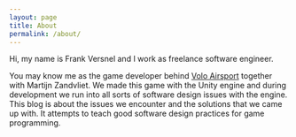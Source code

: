 ```yaml
---
layout: page
title: About
permalink: /about/
---
```


Hi, my name is Frank Versnel and I work as freelance software engineer.

You may know me as the game developer behind [Volo Airsport](https://volo-airsport.com) together
with Martijn Zandvliet. We made this game with the Unity engine and during development we run into
all sorts of software design issues with the engine. This blog is about the issues we encounter and
the solutions that we came up with. It attempts to teach good software design practices for game
programming.
